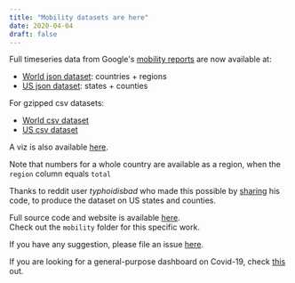 ```yaml
---
title: "Mobility datasets are here"
date: 2020-04-04
draft: false
---
```


Full timeseries data from Google's [mobility reports](https://www.google.com/covid19/mobility/) are now available at:
- [World json dataset](/mobility/world.json.gz): countries + regions
- [US json dataset](/mobility/us.json.gz): states + counties

For gzipped csv datasets:
- [World csv dataset](/mobility/world.csv.gz)
- [US csv dataset](/mobility/us.csv.gz)

A viz is also available [here](/mobility/charts/map.html).

Note that numbers for a whole country are available as a region, when the `region` column equals `total`

Thanks to reddit user _typhoidisbad_ who made this possible by [sharing](https://www.reddit.com/r/datasets/comments/fuo64p/google_covid19_mobility_reports_time_series_data/) his code, to produce the dataset on US states and counties.

Full source code and website is available [here](https://github.com/horaceg/covid19-analysis).  
Check out the `mobility` folder for this specific work.

If you have any suggestion, please file an issue [here](https://github.com/horaceg/covid19-analysis/issues).

If you are looking for a general-purpose dashboard on Covid-19, check [this](/posts/covid-outbreak) out.
